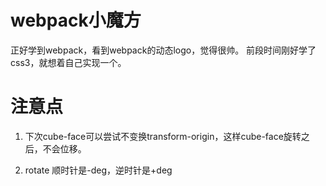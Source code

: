 # webpack小魔方
正好学到webpack，看到webpack的动态logo，觉得很帅。
前段时间刚好学了css3，就想着自己实现一个。

# 注意点
1. 下次cube-face可以尝试不变换transform-origin，这样cube-face旋转之后，不会位移。

2. rotate 顺时针是-deg，逆时针是+deg